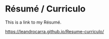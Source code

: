# Résumé / Curriculo
This is a link to my Résumé.

https://leandrocarra.github.io/Resume-curriculo/
